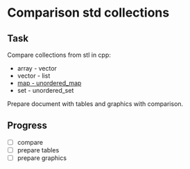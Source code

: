 # Comparison std collections

## Task

Compare collections from stl in cpp:
- array - vector
- vector - list
- [map - unordered_map](tests/map-unordered_map.cpp)
- set - unordered_set

Prepare document with tables and graphics with comparison.

## Progress

- [ ] compare
- [ ] prepare tables
- [ ] prepare graphics
